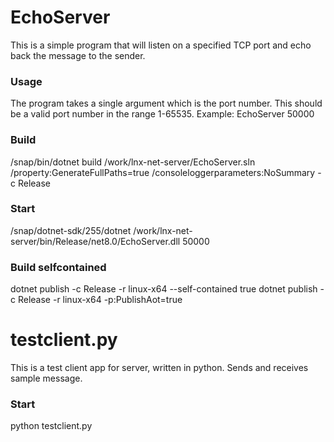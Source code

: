 # EchoServer

This is a simple program that will listen on a specified TCP port and echo back the message to the sender.

### Usage

The program takes a single argument which is the port number. This should be a valid port number 
in the range 1-65535. Example: EchoServer 50000

### Build

/snap/bin/dotnet build /work/lnx-net-server/EchoServer.sln /property:GenerateFullPaths=true /consoleloggerparameters:NoSummary -c Release

### Start

/snap/dotnet-sdk/255/dotnet /work/lnx-net-server/bin/Release/net8.0/EchoServer.dll 50000

### Build selfcontained

dotnet publish -c Release -r linux-x64 --self-contained true
dotnet publish -c Release -r linux-x64 -p:PublishAot=true

# testclient.py

This is a test client app for server, written in python. Sends and receives sample message.

### Start

python testclient.py
